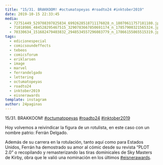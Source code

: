 ```yaml
---
title: "15/31. BRAKKOOM! #octumatopeyas #roadto24 #inktober2019"
date: 2019-10-15 22:33:45
media: 
  - 72751449_529708397825834_6992628518711176028_n_18070611757181180.jpg
  - 71018986_484528295467515_3290783667850691174_n_17857900321565324.jpg
  - 70330634_151682479403832_2948534557296083779_n_17866155865515319.jpg
tags: 
  - edicionespecial
  - comicsoundeffects
  - tebeos
  - comicsforum
  - eriklarsen
  - image
  - marvel
  - ferrandelgado
  - lettering
  - octumatopeyas
  - roadto24
  - inktober2019
  - eisnerawards
template: instagram
author: 24paginas
---
```


15/31. BRAKKOOM! [#octumatopeyas](/tags/octumatopeyas) [#roadto24](/tags/roadto24) [#inktober2019](/tags/inktober2019)

 
Hoy volvemos a reivindicar la figura de un rotulista, en este caso con un nombre patrio: Ferrán Delgado.


Además de su carrera en la rotulación, tanto aquí como para Estados Unidos, Ferrán ha demostrado su amor al cómic desde su revista “PLOT 2.0” o recopilando y remasterizando las tiras dominicales de Sky Masters de Kirby, obra que le valió una nominación en los últimos [#eisnerawards](/tags/eisnerawards).








